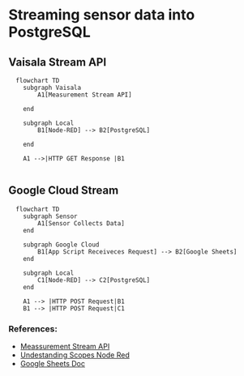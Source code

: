 # Streaming sensor data into PostgreSQL

## Vaisala Stream API
```mermaid
  flowchart TD
    subgraph Vaisala
        A1[Measurement Stream API]

    end

    subgraph Local
        B1[Node-RED] --> B2[PostgreSQL]

    end

    A1 -->|HTTP GET Response |B1


```






## Google Cloud Stream

```mermaid
  flowchart TD
    subgraph Sensor
        A1[Sensor Collects Data]
    end

    subgraph Google Cloud
        B1[App Script Receiveces Request] --> B2[Google Sheets]
    end

    subgraph Local
        C1[Node-RED] --> C2[PostgreSQL]
    end

    A1 --> |HTTP POST Request|B1
    B1 --> |HTTP POST Request|C1

```

### References:
  + [Meassurement Stream API](https://api-catalog.eu.platform.xweather.com/docs/Measurement%20stream/stream-api)
  + [Undestanding Scopes Node Red](https://nodered.org/docs/user-guide/context)
  + [Google Sheets Doc](https://developers.google.com/apps-script/reference/spreadsheet/sheet)












